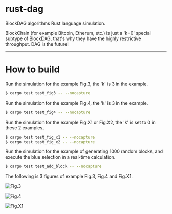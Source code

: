 # rust-dag 
BlockDAG algorithms Rust language simulation.

BlockChain (for example Bitcoin, Etherum, etc.) is just a 'k=0' special subtype of BlockDAG, that's why they have the highly restrictive throughput. DAG is the future!

---

# How to build

Run the simulation for the example Fig.3, the 'k' is 3 in the example.

```bash
$ cargo test test_fig3 -- --nocapture
```

Run the simulation for the example Fig.4, the 'k' is 3 in the example.

```bash
$ cargo test test_fig4 -- --nocapture
```

Run the simulation for the example Fig.X1 or Fig.X2, the 'k' is set to 0 in these 2 examples.

```bash
$ cargo test test_fig_x1 -- --nocapture
$ cargo test test_fig_x2 -- --nocapture
```

Run the simulation for the example of generating 1000 random blocks, and execute the blue selection in a real-time calculation.

```bash
$ cargo test test_add_block -- --nocapture
```

The following is 3 figures of example Fig.3, Fig.4 and Fig.X1.

![Fig.3](https://github.com/garyyu/rust-dag/blob/master/pics/Fig.3.png)

![Fig.4](https://github.com/garyyu/rust-dag/blob/master/pics/Fig.4.jpg)

![Fig.X1](https://github.com/garyyu/rust-dag/blob/master/pics/Fig.X1.png)



